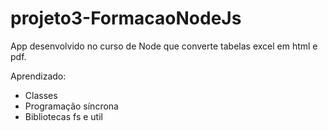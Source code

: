 # projeto3-FormacaoNodeJs
App desenvolvido no curso de Node que converte tabelas excel em html e pdf.

Aprendizado:
- Classes 
- Programação síncrona
- Bibliotecas fs e util
